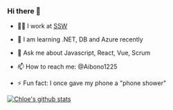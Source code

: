 ### Hi there 👋

- 👩‍💻 I work at [SSW](https://www.ssw.com.au/)

- 🌱 I am learning .NET, DB and Azure recently

- 💬 Ask me about Javascript, React, Vue, Scrum

- 📫 How to reach me: @Aibono1225

- ⚡ Fun fact: I once gave my phone a "phone shower"


[![Chloe's github stats](https://github-readme-stats.vercel.app/api?username=Aibono1225&theme=dark)](https://github.com/{{USERNAME}}/github-readme-stats)
